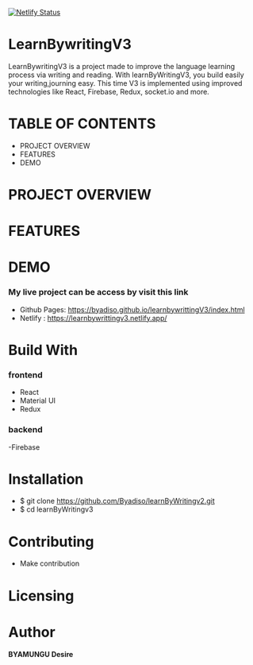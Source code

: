 [![Netlify Status](https://api.netlify.com/api/v1/badges/bfc4eb23-4749-4753-8708-d8eac0c3594a/deploy-status)](https://app.netlify.com/sites/learnbywritingv2/deploys)

# LearnBywritingV3

LearnBywritingV3 is a project made to improve the language learning process via writing and reading. With learnByWritingV3, you build easily your writing,journing easy. This time V3 is implemented using improved technologies like React, Firebase, Redux, socket.io and more.

# TABLE OF CONTENTS

- PROJECT OVERVIEW
- FEATURES
- DEMO

# PROJECT OVERVIEW

# FEATURES

# DEMO

### My live project can be access by visit this link 

- Github Pages: https://byadiso.github.io/learnbywrittingV3/index.html
- Netlify : https://learnbywrittingv3.netlify.app/


# Build With

### frontend

- React
- Material UI
- Redux

### backend
-Firebase

# Installation

- \$ git clone https://github.com/Byadiso/learnByWritingv2.git
- \$ cd learnByWritingv3

# Contributing

- Make contribution

# Licensing

# Author

**BYAMUNGU Desire**
